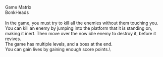 Game Matrix\
BonkHeads\
\
In the game, you must try to kill all the enemies without them touching you.\
You can kill an enemy by jumping into the platform that it is standing on, making it inert. Then move over the now idle enemy to destroy it, before it revives.\
The game has multiple levels, and a boss at the end.\
You can gain lives by gaining enough score points.\
